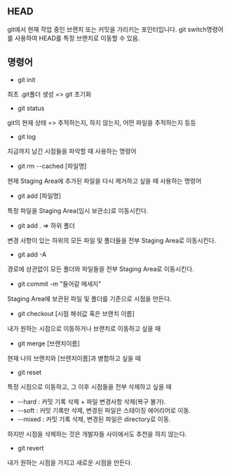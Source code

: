 ## HEAD

git에서 현재 작업 중인 브랜치 또는 커밋을 가리키는 포인터입니다.
git switch명령어를 사용하여 HEAD를 특정 브랜치로 이동할 수 있음.

## 명령어

- git init

최초 .git폴더 생성 => git 초기화

- git status

git의 현재 상태 => 추적하는지, 하지 않는지, 어떤 파일을 추적하는지 등등

- git log

지금까지 남긴 시점들을 파악할 때 사용하는 명령어

- git rm --cached [파일명]

현재 Staging Area에 추가된 파일을 다시 제거하고 싶을 때 사용하는 명령어

- git add [파일명]

특정 파일을 Staging Area(임시 보관소)로 이동시킨다.

- git add . => 하위 폴더

변경 사항이 있는 하위의 모든 파일 및 폴더들을 전부 Staging Area로 이동시킨다.

- git add -A

경로에 상관없이 모든 폴더와 파일들을 전부 Staging Area로 이동시킨다.

- git commit -m "들어갈 메세지"

Staging Area에 보관된 파일 및 폴더를 기준으로 시점을 만든다.

- git checkout [시점 해쉬값 혹은 브랜치 이름]

내가 원하는 시점으로 이동하거나 브랜치로 이동하고 싶을 때

- git merge [브렌치이름]

현재 나의 브랜치와 [브렌치이름]과 병합하고 싶을 때

- git reset

특정 시점으로 이동하고, 그 이후 시점들을 전부 삭제하고 싶을 때

- --hard : 커밋 기록 삭제 + 파일 변경사항 삭제(복구 불가).
- --soft : 커밋 기록만 삭제, 변경된 파일은 스테이징 에어리어로 이동.
- --mixed : 커밋 기록 삭제, 변경된 파일은 directory로 이동.

하지만 시점을 삭제하는 것은 개발자들 사이에서도 추천을 하지 않는다.  

- git revert

내가 원하는 시점을 가지고 새로운 시점을 만든다.